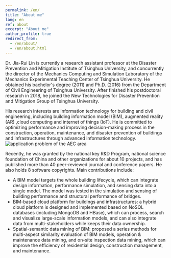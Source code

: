 ```yaml
---
permalink: /en/
title: "About me"
lang: en
ref: about
excerpt: "About me"
author_profile: true
redirect_from: 
  - /en/about/
  - /en/about.html
---
```


Dr. Jia-Rui Lin is currently a research assistant professor at the Disaster Prevention and Mitigation Institute of Tsinghua University, and concurrently the director of the Mechanics Computing and Simulation Laboratory of the Mechanics Experimental Teaching Center of Tsinghua University. He obtained his bachelor's degree (2011) and Ph.D. (2016) from the Department of Civil Engineering of Tsinghua University. After finished his postdoctoral research in 2018, he joined the New Technologies for Disaster Prevention and Mitigation Group of Tsinghua University.

His research interests are information technology for building and civil engineering, including building information model (BIM), augmented reality (AR) ,cloud computing and internet of things (IoT). He is committed to optimizing performance and improving decision-making process in the construction, operation, maintenance, and disaster prevention of buildings and infrastructures through advanced information technology.
![application problem of the AEC area](/images/application-problem.png)

Recently, he was granted by the national key R&D Program, national science foundation of China and other organizations for about 10 projects, and has published more than 40 peer-reviewed journal and conference papers. He also holds 8 software copyrights. Main contributions include:

* A BIM model targets the whole building lifecycle, which can integrate design information, performance simulation, and sensing data into a single model. The model was tested in the simulation and sensing of building performance and structural performance of bridges.
* BIM-based cloud platform for buildings and infrastructures: a hybrid cloud platform is designed and implemented based on NoSQL databases (including MongoDB and HBase), which can process, search and visualize large-scale information models, and can also integrate data from multi-stakeholders while keeps their data ownership.
* Spatial-semantic data mining of BIM: proposed a series methods for multi-aspect similarity evaluation of BIM models, operation & maintenance data mining, and on-site inspection data mining, which can improve the efficiency of residential design, construction management, and maintenance.
